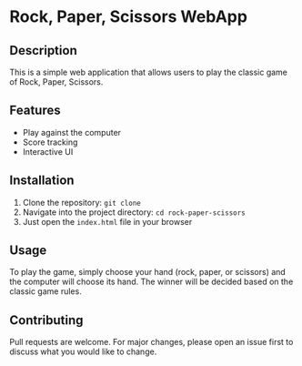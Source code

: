 # Rock, Paper, Scissors WebApp

## Description
This is a simple web application that allows users to play the classic game of Rock, Paper, Scissors.

## Features
- Play against the computer
- Score tracking
- Interactive UI

## Installation
1. Clone the repository: `git clone`
2. Navigate into the project directory: `cd rock-paper-scissors`
3. Just open the `index.html` file in your browser

## Usage
To play the game, simply choose your hand (rock, paper, or scissors) and the computer will choose its hand. The winner will be decided based on the classic game rules.

## Contributing
Pull requests are welcome. For major changes, please open an issue first to discuss what you would like to change.
